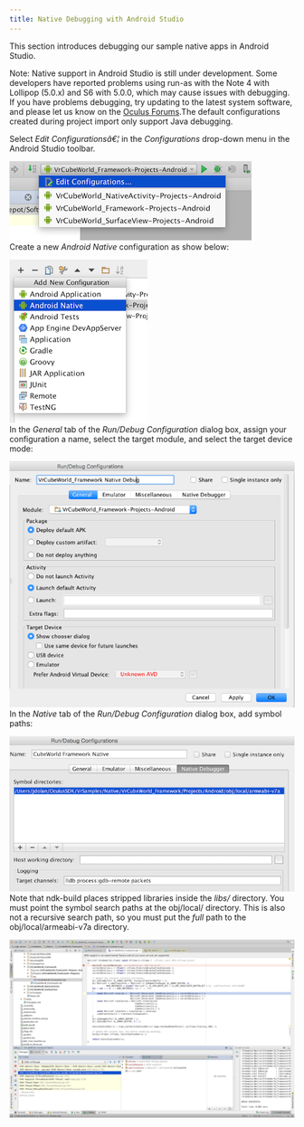```yaml
---
title: Native Debugging with Android Studio
---
```

This section introduces debugging our sample native apps in Android Studio.

Note: Native support in Android Studio is still under development. Some developers have reported problems using run-as with the Note 4 with Lollipop (5.0.x) and S6 with 5.0.0, which may cause issues with debugging. If you have problems debugging, try updating to the latest system software, and please let us know on the [Oculus Forums](https://forums.oculus.com/developer).The default configurations created during project import only support Java debugging.

Select *Edit Configurationsâ€¦* in the *Configurations* drop-down menu in the Android Studio toolbar.

![](/images/documentation-mobilesdk-latest-concepts-mobile-studio-debug-0.png)  
Create a new *Android Native* configuration as show below:

![](/images/documentation-mobilesdk-latest-concepts-mobile-studio-debug-1.png)  
In the *General* tab of the *Run/Debug Configuration* dialog box, assign your configuration a name, select the target module, and select the target device mode: 

![](/images/documentation-mobilesdk-latest-concepts-mobile-studio-debug-2.png)  
In the *Native* tab of the *Run/Debug Configuration* dialog box, add symbol paths:

![](/images/documentation-mobilesdk-latest-concepts-mobile-studio-debug-3.png)  
Note that ndk-build places stripped libraries inside the *libs/* directory. You must point the symbol search paths at the obj/local/<arch> directory. This is also not a recursive search path, so you must put the *full* path to the obj/local/armeabi-v7a directory.

![](/images/documentation-mobilesdk-latest-concepts-mobile-studio-debug-4.png)  
